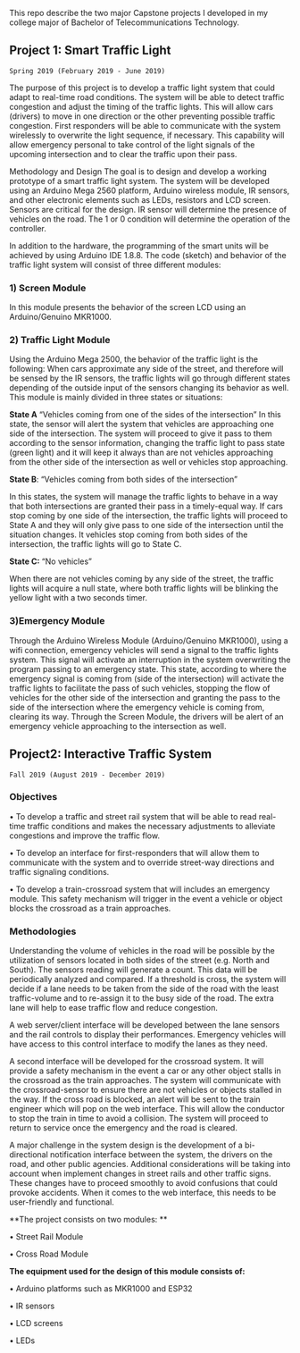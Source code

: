 This repo describe the two major Capstone projects I developed in my college major of Bachelor of Telecommunications Technology.

## Project 1: Smart Traffic Light
`Spring 2019 (February 2019 - June 2019)`

The purpose of this project is to develop a traffic light system that could adapt to real-time road conditions. The system will be able to detect traffic congestion and adjust 
the timing of the traffic lights. This will allow cars (drivers) to move in one direction or the other preventing possible traffic congestion. First responders will be able to 
communicate with the system wirelessly to overwrite the light sequence, if necessary. This capability will allow emergency personal to take control of the light signals of the 
upcoming intersection and to clear the traffic upon their pass.

Methodology and Design
The goal is to design and develop a working prototype of a smart traffic light system. The system will be developed using an Arduino Mega 2560 platform, Arduino wireless module, 
IR sensors, and other electronic elements such as LEDs, resistors and LCD screen. Sensors are critical for the design. IR sensor will determine the presence of vehicles on the
road. The 1 or 0 condition will determine the operation of the controller.

In addition to the hardware, the programming of the smart units will be achieved by using Arduino IDE 1.8.8. The code (sketch) and behavior of the traffic light system will 
consist
of three different modules: 

### 1)  Screen Module

In this module presents the behavior of the screen LCD using an Arduino/Genuino MKR1000.

### 2) Traffic Light Module

Using the Arduino Mega 2500, the behavior of the traffic light is the following: When cars approximate any side of the street, and therefore will be sensed by the IR sensors, 
the traffic lights will go through different states depending of the outside input of the sensors changing its behavior as well. This module is mainly divided in three states 
or situations:

**State A** “Vehicles coming from one of the sides of the intersection”
In this state, the sensor will alert the system that vehicles are approaching one side of the intersection. The system will proceed to give it pass to them according to the 
sensor information, changing the traffic light to pass state (green light) and it will keep it always than are not vehicles approaching from the other side of the intersection 
as well or vehicles stop approaching.

**State B**: “Vehicles coming from both sides of the intersection”

In this states, the system will manage the traffic lights to behave in a way that both intersections are granted their pass in a timely-equal way. If cars stop coming by one 
side of the intersection, the traffic lights will proceed to State A and they will only give pass to one side of the intersection until the situation changes. It vehicles stop 
coming from both sides of the intersection, the traffic lights will go to State C.

**State C:** “No vehicles”

When there are not vehicles coming by any side of the street, the traffic lights will acquire a null state, where both traffic lights will be blinking the yellow light with a 
two seconds timer.

### 3)Emergency Module

Through the Arduino Wireless Module (Arduino/Genuino MKR1000), using a wifi connection, emergency vehicles will send a signal to the traffic lights system. This signal will 
activate an interruption in the system overwriting the program passing to an emergency state. This state, according to where the emergency signal is coming from (side of the 
intersection) will activate the traffic lights to facilitate the pass of such vehicles, stopping the flow of vehicles for the other side of the intersection and granting the 
pass to the side of the intersection where the emergency vehicle is coming from, clearing its way. Through the Screen Module, the drivers will be alert of an emergency vehicle 
approaching to the intersection as well. 

## Project2: Interactive Traffic System

`Fall 2019 (August 2019 - December 2019)`

### Objectives

•	To develop a traffic and street rail system that will be able to read real-time traffic conditions and makes the necessary adjustments to alleviate congestions and improve the
traffic flow. 

•	To develop an interface for first-responders that will allow them to communicate with the system and to override street-way directions and traffic signaling conditions.

•	To develop a train-crossroad system that will includes an emergency module. This safety mechanism will trigger in the event a vehicle or object blocks the crossroad as a train
approaches. 

### Methodologies

Understanding the volume of vehicles in the road will be possible by the utilization of sensors located in both sides of the street (e.g. North and South). The sensors reading 
will generate a count. This data will be periodically analyzed and compared. If a threshold is cross, the system will decide if a lane needs to be taken from the side of the 
road with the least traffic-volume and to re-assign it to the busy side of the road. The extra lane will help to ease traffic flow and reduce congestion.

A web server/client interface will be developed between the lane sensors and the rail controls to display their performances. Emergency vehicles will have access to this 
control interface to modify the lanes as they need.

A second interface will be developed for the crossroad system. It will provide a safety mechanism in the event a car or any other object stalls in the crossroad as the train 
approaches. The system will communicate with the crossroad-sensor to ensure there are not vehicles or objects stalled in the way. If the cross road is blocked, an alert will be 
sent to the train engineer which will pop on the web interface. This will allow the conductor to stop the train in time to avoid a collision.  The system will proceed to return 
to service once the emergency and the road is cleared. 

A major challenge in the system design is the development of a bi-directional notification interface between the system, the drivers on the road, and other public agencies. 
Additional considerations will be taking into account when implement changes in street rails and other traffic signs. These changes have to proceed smoothly to avoid confusions 
that could provoke accidents. When it comes to the web interface, this needs to be user-friendly and functional.

**The project consists on two modules: **

•	Street Rail Module

•	Cross Road Module

**The equipment used for the design of this module consists of:**

•	Arduino platforms such as MKR1000 and ESP32

•	IR sensors

•	LCD screens

•	LEDs







